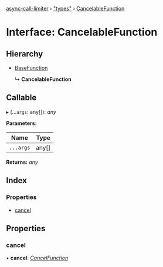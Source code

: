 [async-call-limiter](../README.md) › ["types"](../modules/_types_.md) › [CancelableFunction](_types_.cancelablefunction.md)

# Interface: CancelableFunction

## Hierarchy

* [BaseFunction](_types_.basefunction.md)

  ↳ **CancelableFunction**

## Callable

▸ (...`args`: any[]): *any*

**Parameters:**

Name | Type |
------ | ------ |
`...args` | any[] |

**Returns:** *any*

## Index

### Properties

* [cancel](_types_.cancelablefunction.md#cancel)

## Properties

###  cancel

• **cancel**: *[CancelFunction](_types_.cancelfunction.md)*
